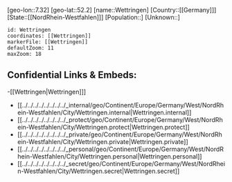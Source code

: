 ﻿---
location: [52.2,7.32]
mapzoom: [7,12] 
mapmarker: city 
type: City
tags:
- geo/City


SpocWebEntityId: 35582
isDeleted: false
confidential: public

---
[geo-lon::7.32]
[geo-lat::52.2]
[name::Wettringen]
[Country::[[Germany]]]
[State::[[NordRhein-Westfahlen]]]
[Population::]
[Unknown::]


```leaflet
id: Wettringen
coordinates: [[Wettringen]]
markerFile: [[Wettringen]]
defaultZoom: 11 
maxZoom: 18
```


## Confidential Links & Embeds: 
-[[Wettringen|Wettringen]]] 
- [[../../../../../../../../_internal/geo/Continent/Europe/Germany/West/NordRhein-Westfahlen/City/Wettringen.internal|Wettringen.internal]] 
- [[../../../../../../../../_protect/geo/Continent/Europe/Germany/West/NordRhein-Westfahlen/City/Wettringen.protect|Wettringen.protect]] 
- [[../../../../../../../../_private/geo/Continent/Europe/Germany/West/NordRhein-Westfahlen/City/Wettringen.private|Wettringen.private]] 
- [[../../../../../../../../_personal/geo/Continent/Europe/Germany/West/NordRhein-Westfahlen/City/Wettringen.personal|Wettringen.personal]] 
- [[../../../../../../../../_secret/geo/Continent/Europe/Germany/West/NordRhein-Westfahlen/City/Wettringen.secret|Wettringen.secret]] 
